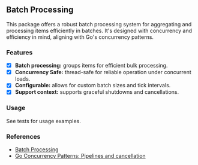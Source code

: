 ## Batch Processing

This package offers a robust batch processing system for aggregating and processing items efficiently in batches. 
It's designed with concurrency and efficiency in mind, aligning with Go's concurrency patterns.

### Features

- [x] **Batch processing:** groups items for efficient bulk processing.
- [x] **Concurrency Safe:** thread-safe for reliable operation under concurrent loads.
- [x] **Configurable:** allows for custom batch sizes and tick intervals.
- [x] **Support context:** supports graceful shutdowns and cancellations.

### Usage

See tests for usage examples.

### References

- [Batch Processing](https://en.wikipedia.org/wiki/Batch_processing)
- [Go Concurrency Patterns: Pipelines and cancellation](https://go.dev/blog/pipelines)
